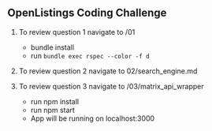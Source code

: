 ## OpenListings Coding Challenge

1. To review question 1 navigate to /01
   * bundle install
   * run `bundle exec rspec --color -f d`
2. To review question 2 navigate to 02/search_engine.md
  
3. To review question 3 navigate to /03/matrix_api_wrapper
   * run npm install
   * run npm start
   * App will be running on localhost:3000